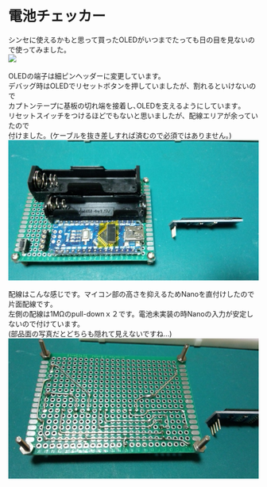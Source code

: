 # 電池チェッカー
シンセに使えるかもと思って買ったOLEDがいつまでたっても日の目を見ないので使ってみました。  
[![](https://img.youtube.com/vi/ZLzqLWSBMcM/0.jpg)](https://www.youtube.com/watch?v=ZLzqLWSBMcM)
  
OLEDの端子は細ピンヘッダーに変更しています。  
デバッグ時はOLEDでリセットボタンを押していましたが、割れるといけないので  
カプトンテープに基板の切れ端を接着し､OLEDを支えるようにしています｡  
リセットスイッチをつけるほどでもないと思いましたが、配線エリアが余っていたので  
付けました。(ケーブルを抜き差しすれば済むので必須ではありません｡)  
![](https://github.com/mkomakonkon/electronic-work/blob/master/Battery%20checker/photos/Parts%20side%20BCHK.JPG)  
  
配線はこんな感じです。マイコン部の高さを抑えるためNanoを直付けしたので  
片面配線です｡  
左側の配線は1MΩのpull-downｘ２です。電池未実装の時Nanoの入力が安定しないので付けています。  
(部品面の写真だとどちらも隠れて見えないですね…)  
![](https://github.com/mkomakonkon/electronic-work/blob/master/Battery%20checker/photos/Wiring%20side%20BCHK.JPG)  
